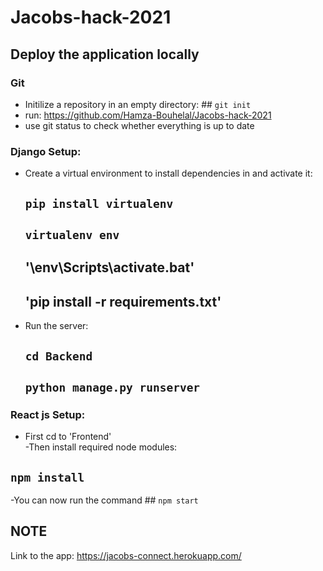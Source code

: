 # Jacobs-hack-2021

## Deploy the application locally  
### Git
- Initilize a repository in an empty directory: ## `git init` <br/>
- run: https://github.com/Hamza-Bouhelal/Jacobs-hack-2021 <br/>
- use git status to check whether everything is up to date <br/>
### Django Setup:
- Create a virtual environment to install dependencies in and activate it: <br/>
   ## `pip install virtualenv`
   ## `virtualenv env`
   ## '\env\Scripts\activate.bat'
   ## 'pip install -r requirements.txt'
- Run the server: <br/>
   ## `cd Backend`
   ## `python manage.py runserver`
### React js Setup:
- First cd to 'Frontend' <br/>
-Then install required node modules: <br/>
 ## `npm install`
-You can now run the command ## `npm start` <br/>

## NOTE

Link to the app: https://jacobs-connect.herokuapp.com/ <br/>
